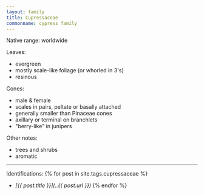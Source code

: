 ```yaml
---
layout: family
title: Cupressaceae
commonname: cypress family
---
```


Native range: worldwide

Leaves:
  - evergreen
  - mostly scale-like foliage (or whorled in 3's)
  - resinous

Cones:
  - male & female
  - scales in pairs, peltate or basally attached
  - generally smaller than Pinaceae cones
  - axillary or terminal on branchlets
  - "berry-like" in junipers

Other notes:
  - trees and shrubs
  - aromatic

---

Identifications:
{% for post in site.tags.cupressaceae %}
  - *[{{ post.title }}](..{{ post.url }})*
{% endfor %}
